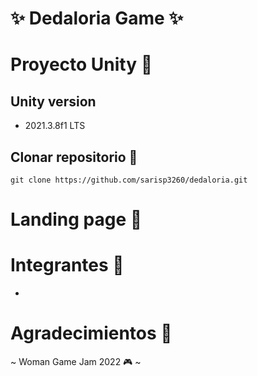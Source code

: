 # ✨ Dedaloria Game ✨

# Proyecto Unity 👾

## Unity version
- 2021.3.8f1 LTS

## Clonar repositorio 🚀
```git
git clone https://github.com/sarisp3260/dedaloria.git
```
# Landing page 📎

# Integrantes 🤸
-

# Agradecimientos 🙆

~ Woman Game Jam 2022 🎮 ~
